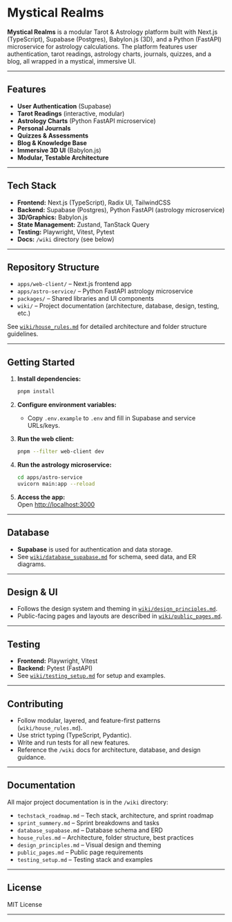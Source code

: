 # Mystical Realms

**Mystical Realms** is a modular Tarot & Astrology platform built with Next.js (TypeScript), Supabase (Postgres), Babylon.js (3D), and a Python (FastAPI) microservice for astrology calculations. The platform features user authentication, tarot readings, astrology charts, journals, quizzes, and a blog, all wrapped in a mystical, immersive UI.

---

## Features

- **User Authentication** (Supabase)
- **Tarot Readings** (interactive, modular)
- **Astrology Charts** (Python FastAPI microservice)
- **Personal Journals**
- **Quizzes & Assessments**
- **Blog & Knowledge Base**
- **Immersive 3D UI** (Babylon.js)
- **Modular, Testable Architecture**

---

## Tech Stack

- **Frontend:** Next.js (TypeScript), Radix UI, TailwindCSS
- **Backend:** Supabase (Postgres), Python FastAPI (astrology microservice)
- **3D/Graphics:** Babylon.js
- **State Management:** Zustand, TanStack Query
- **Testing:** Playwright, Vitest, Pytest
- **Docs:** `/wiki` directory (see below)

---

## Repository Structure

- `apps/web-client/` – Next.js frontend app
- `apps/astro-service/` – Python FastAPI astrology microservice
- `packages/` – Shared libraries and UI components
- `wiki/` – Project documentation (architecture, database, design, testing, etc.)

See [`wiki/house_rules.md`](./wiki/house_rules.md) for detailed architecture and folder structure guidelines.

---

## Getting Started

1. **Install dependencies:**

   ```sh
   pnpm install
   ```

2. **Configure environment variables:**

   - Copy `.env.example` to `.env` and fill in Supabase and service URLs/keys.

3. **Run the web client:**

   ```sh
   pnpm --filter web-client dev
   ```

4. **Run the astrology microservice:**

   ```sh
   cd apps/astro-service
   uvicorn main:app --reload
   ```

5. **Access the app:**  
   Open [http://localhost:3000](http://localhost:3000)

---

## Database

- **Supabase** is used for authentication and data storage.
- See [`wiki/database_supabase.md`](./wiki/database_supabase.md) for schema, seed data, and ER diagrams.

---

## Design & UI

- Follows the design system and theming in [`wiki/design_principles.md`](./wiki/design_principles.md).
- Public-facing pages and layouts are described in [`wiki/public_pages.md`](./wiki/public_pages.md).

---

## Testing

- **Frontend:** Playwright, Vitest
- **Backend:** Pytest (FastAPI)
- See [`wiki/testing_setup.md`](./wiki/testing_setup.md) for setup and examples.

---

## Contributing

- Follow modular, layered, and feature-first patterns (`wiki/house_rules.md`).
- Use strict typing (TypeScript, Pydantic).
- Write and run tests for all new features.
- Reference the `/wiki` docs for architecture, database, and design guidance.

---

## Documentation

All major project documentation is in the `/wiki` directory:

- `techstack_roadmap.md` – Tech stack, architecture, and sprint roadmap
- `sprint_summery.md` – Sprint breakdowns and tasks
- `database_supabase.md` – Database schema and ERD
- `house_rules.md` – Architecture, folder structure, best practices
- `design_principles.md` – Visual design and theming
- `public_pages.md` – Public page requirements
- `testing_setup.md` – Testing stack and examples

---

## License

MIT License

---

